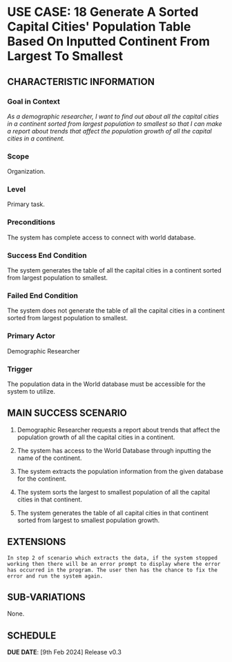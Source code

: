 # USE CASE: 18 Generate A Sorted Capital Cities' Population Table Based On Inputted Continent From Largest To Smallest

## CHARACTERISTIC INFORMATION

### Goal in Context

*As a demographic researcher, I want to find out about all the capital cities in a continent sorted from largest population to smallest so that I can make a report about trends that affect the population growth of all the capital cities in a continent.*

### Scope

Organization.

### Level

Primary task.

### Preconditions

The system has complete access to connect with world database.

### Success End Condition

The system generates the table of all the capital cities in a continent sorted from largest population to smallest.

### Failed End Condition

The system does not generate the table of all the capital cities in a continent sorted from largest population to smallest.

### Primary Actor

Demographic Researcher

### Trigger

The population data in the World database must be accessible for the system to utilize.

## MAIN SUCCESS SCENARIO

1. Demographic Researcher requests a report about trends that affect the population growth of all the capital cities in a continent.

2. The system has access to the World Database through inputting the name of the continent.

3. The system extracts the population information from the given database for the continent.

4. The system sorts the largest to smallest population of all the capital cities in that continent.

5. The system generates the table of all capital cities in that continent sorted from largest to smallest population growth.

## EXTENSIONS
	In step 2 of scenario which extracts the data, if the system stopped working then there will be an error prompt to display where the error has occurred in the program. The user then has the chance to fix the error and run the system again.  

## SUB-VARIATIONS

None.

## SCHEDULE

**DUE DATE**: [9th Feb 2024] Release v0.3 